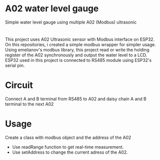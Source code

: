 # A02 water level gauge
Simple water level gauge using  multiple A02 (Modbus) ultrasonic
#
This project uses A02 Ultrasonic sensor with Modbus interface on ESP32. On this repositories, i created a simple modbus wrapper for simpler usage.
Using emelianov's modbus library, this project read or write the holding register of the A02 synchronously and output the water level to a LCD.
ESP32 used in this project is connected to RS485 module using ESP32's serial pin.
# Circuit
Connect A and B terminal from RS485 to A02 and daisy chain A and B terminal to the next A02
# Usage
Create a class with modbus object and the address of the A02
- Use readRange function to get real-time measurement.
- Use setAddress to change the current adress of the A02.
